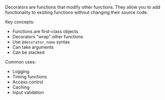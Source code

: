 Decorators are functions that modify other functions. They allow you to add functionality to existing functions without changing their source code.

Key concepts:

- Functions are first-class objects
- Decorators "wrap" other functions
- Use `@decorator_name` syntax
- Can take arguments
- Can be stacked

Common uses:

- Logging
- Timing functions
- Access control
- Caching
- Input validation 
